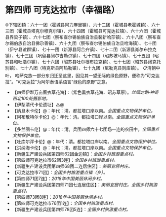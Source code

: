 # 第四师 可克达拉市（幸福路）
🌐下辖团镇：六十一团（霍城县阿力麻里镇）、六十二团（霍城县老霍城镇）、六十三团（霍城县塔克尔穆克尔镇）、六十四团（霍城县可克达拉镇）、六十六团（霍城县界梁子镇）、六十七团（察布查尔锡伯族自治县裴新哈莎镇）、六十八团（察布查尔锡伯族自治县佛尕善镇）、六十九团（察布查尔锡伯族自治县哈海镇）、七十团（伊宁县谊群镇）、七十一团（新源县阿合齐镇）、七十二团（新源县肖尔布拉克镇）、七十三团（巩留县阔尔吉勒尕镇）、七十四团（昭苏坡马镇）、七十五团（昭苏县和吐浩尔镇）、七十六团（昭苏县吐尔根布拉克镇）、七十七团（昭苏县阔克托别镇）、七十八团（特克斯县阿热勒镇）、七十九团（尼勒克县则库镇）。
📋清朝中叶， 哈萨克族一部分东归迁至这里，因见其一望无际的绿色原野，便称为“可克达拉”。“可克达拉”为阿尔泰语系语言“绿色的原野”之意。   

* 【四师伊犁万亩薰衣草花海】：（紫色熏衣草花海、昭苏草原）。*丝绸之路·神奇西北100处摄影地。*
* 【伊犁清代卡伦遗址】△@  
* 【纳旦木卡伦】@：年代：清。都拉塔口岸以南。*全国重点文物保护单位。*   
* 【阿布散特尔卡伦】@：年代：清。都拉塔口岸以南。*全国重点文物保护单位。*   
* 【多兰图卡伦】@：年代：清。兵团四师六十七团场一连的农田中。*全国重点文物保护单位。*   
* 【吐库尔浑卡伦】@：年代：清。都拉塔口岸以南。*全国重点文物保护单位。*   
* 【洪纳海卡伦】@：年代：清。都拉塔口岸以南。*全国重点文物保护单位。*     
* 【新疆生产建设兵团第四师62团金边镇】：*全国乡村旅游重点村。*
* 【第四师可克达拉市62团3连】：*全国乡村旅游重点村。*
* 【新疆生产建设兵团第四师68团二连居住区】：*美丽宜居村庄。*
* 【可克达拉市71团】：*全国乡村旅游重点镇（乡）。*
* 【第四师71团7连】：*2018年中国美丽休闲乡村。*  
* 【新疆生产建设兵团第四师71团七连居住区】：*美丽宜居村庄。全国乡村旅游重点村。*
* 【第四师73团8连】：*2018年中国美丽休闲乡村。*  
* 【第四师可克达拉市76团1连】：*全国乡村旅游重点村。*
* 【新疆生产建设兵团第四师78团5连】：*全国乡村旅游重点村。*